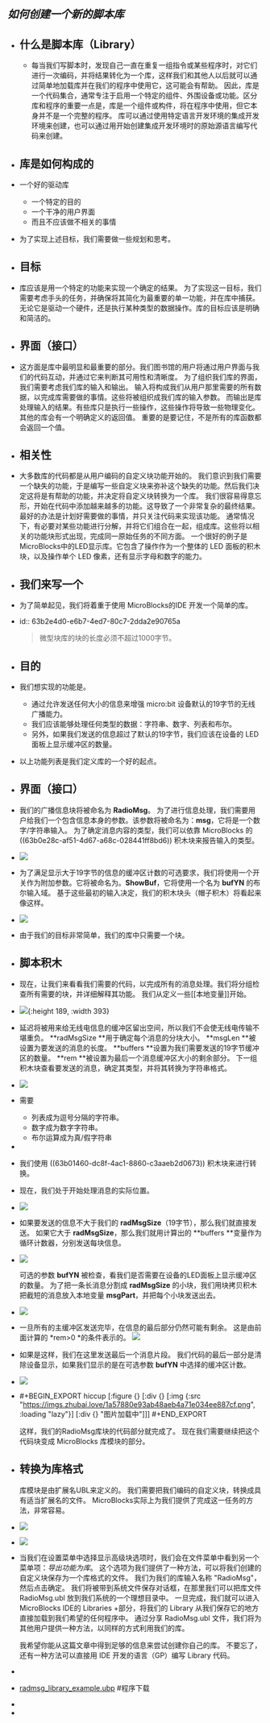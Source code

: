 ## *如何创建一个新的脚本库*

- ## 什么是脚本库（Library）
	- 每当我们写脚本时，发现自己一直在重复一组指令或某些程序时，对它们进行一次编码，并将结果转化为一个库，这样我们和其他人以后就可以通过简单地加载库并在我们的程序中使用它，这可能会有帮助。
	  因此，库是一个代码集合，通常专注于启用一个特定的组件、外围设备或功能。区分库和程序的重要一点是，库是一个组件或构件，将在程序中使用，但它本身并不是一个完整的程序。
	  库可以通过使用特定语言开发环境的集成开发环境来创建，也可以通过用开始创建集成开发环境时的原始源语言编写代码来创建。
- ## 库是如何构成的
- 一个好的驱动库
	- 一个特定的目的
	- 一个干净的用户界面
	- 而且不应该做不相关的事情
- 为了实现上述目标，我们需要做一些规划和思考。
- ## 目标
- 库应该是用一个特定的功能来实现一个确定的结果。
  为了实现这一目标，我们需要考虑手头的任务，并确保将其简化为最重要的单一功能，并在库中捕获。无论它是驱动一个硬件，还是执行某种类型的数据操作。库的目标应该是明确和简洁的。
- ## 界面（接口）
- 这方面是库中最明显和最重要的部分。我们图书馆的用户将通过用户界面与我们的代码互动，并通过它来判断其可用性和清晰度。
  为了组织我们库的界面，我们需要考虑我们库的输入和输出。
  输入将构成我们从用户那里需要的所有数据，以完成库需要做的事情。这些将被组织成我们库的输入参数。
  而输出是库处理输入的结果。有些库只是执行一些操作，这些操作将导致一些物理变化。其他的库会有一个明确定义的返回值。
  重要的是要记住，不是所有的库函数都会返回一个值。
- ## 相关性
- 大多数库的代码都是从用户编码的自定义块功能开始的。
  我们意识到我们需要一个缺失的功能，于是编写一些自定义块来弥补这个缺失的功能。然后我们决定这将是有帮助的功能，并决定将自定义块转换为一个库。
  我们很容易得意忘形，开始在代码中添加越来越多的功能。这导致了一个非常复杂的最终结果。最好的办法是计划好需要做的事情，并只关注代码来实现该功能。
  通常情况下，有必要对某些功能进行分解，并将它们组合在一起，组成库。这些将以相关的功能块形式出现，完成同一原始任务的不同方面。
  一个很好的例子是MicroBlocks中的LED显示库。它包含了操作作为一个整体的 LED 面板的积木块，以及操作单个 LED 像素，还有显示字母和数字的能力。
- ## 我们来写一个
- 为了简单起见，我们将着重于使用 MicroBlocks的IDE 开发一个简单的库。
- id:: 63b2e4d0-e6b7-4ed7-80c7-2dda2e90765a
  > 微型块库的块的长度必须不超过1000字节。
- ## 目的
- 我们想实现的功能是。
	- 通过允许发送任何大小的信息来增强 micro:bit 设备默认的19字节的无线广播能力。
	- 我们应该能够处理任何类型的数据：字符串、数字、列表和布尔。
	- 另外，如果我们发送的信息超过了默认的19字节，我们应该在设备的 LED 面板上显示缓冲区的数量。
- 以上功能列表是我们定义库的一个好的起点。
- ## 界面（接口）
- 我们的广播信息块将被命名为 **RadioMsg**。
  为了进行信息处理，我们需要用户给我们一个包含信息本身的参数。该参数将被命名为：**msg**，它将是一个数字/字符串输入。
  为了确定消息内容的类型，我们可以依靠 MicroBlocks 的 ((63b0e28c-af51-4d67-a68c-028441ff8bd6)) 积木块来报告输入的类型。
- ![](https://imgs.zhubai.love/a2cccd9cbe2046c68485a50013566994.png)
- 为了满足显示大于19字节的信息的缓冲区计数的可选要求，我们将使用一个开关作为附加参数。它将被命名为。**ShowBuf**，它将使用一个名为 **bufYN** 的布尔输入域。
  基于这些最初的输入决定，我们的积木块头（帽子积木）将看起来像这样。
- ![](https://imgs.zhubai.love/ce99123efa014238ba3854813acab660.png)
- 由于我们的目标非常简单，我们的库中只需要一个块。
- ## 脚本积木
- 现在，让我们来看看我们需要的代码，以完成所有的消息处理。我们将分组检查所有需要的块，并详细解释其功能。
  我们从定义一些[[本地变量]]开始。
- ![](https://imgs.zhubai.love/f9c0900d6bcd47fd85b632825cc2857e.png){:height 189, :width 393}
- 延迟将被用来给无线电信息的缓冲区留出空间，所以我们不会使无线电传输不堪重负。
  **radMsgSize **用于确定每个消息的分块大小。
  **msgLen **被设置为要发送的消息的长度。
  **buffers **设置为我们需要发送的19字节缓冲区的数量。
  **rem **被设置为最后一个消息缓冲区大小的剩余部分。
  下一组积木块查看要发送的消息，确定其类型，并将其转换为字符串格式。
- ![](https://imgs.zhubai.love/5c83aaac737648d88afc862548d964c1.png)
- 需要 
  * 列表成为逗号分隔的字符串。
  * 数字成为数字字符串。
  * 布尔运算成为真/假字符串
-
- 我们使用 ((63b01460-dc8f-4ac1-8860-c3aaeb2d0673)) 积木块来进行转换。
- 现在，我们处于开始处理消息的实际位置。
- ![](https://imgs.zhubai.love/935bf57f3d714927bbe7d614233571e3.png)
- 如果要发送的信息不大于我们的 **radMsgSize**（19字节），那么我们就直接发送。
  如果它大于 **radMsgSize**，那么我们就用计算出的 **buffers **变量作为循环计数器，分别发送每块信息。
- ![](https://imgs.zhubai.love/e897e8828650430591f0525e96f016ba.png)
  
  可选的参数 **bufYN** 被检查，看我们是否需要在设备的LED面板上显示缓冲区的数量。
  为了把一条长消息分割成 **radMsgSize** 的小块，我们用块拷贝积木把截短的消息放入本地变量 **msgPart**，并把每个小块发送出去。
- ![](https://imgs.zhubai.love/56d38baa5a2d4de6a532801513fc671f.png)
- 一旦所有的主缓冲区发送完毕，在信息的最后部分仍然可能有剩余。
  这是由前面计算的 *rem>0 *的条件表示的。
  ![](https://imgs.zhubai.love/5751e4e7706842589a5aebb31970df9f.png)
- 如果是这样，我们在这里发送最后一个消息片段。
  我们代码的最后一部分是清除设备显示，如果我们显示的是在可选参数 **bufYN** 中选择的缓冲区计数。
- ![](https://imgs.zhubai.love/1a57880e93ab48aeb4a71e034ee887cf.png)
- #+BEGIN_EXPORT hiccup
  [:figure {} [:div {} [:img {:src "https://imgs.zhubai.love/1a57880e93ab48aeb4a71e034ee887cf.png", :loading "lazy"}] [:div {} "图片加载中"]]]
  #+END_EXPORT
  
  这样，我们的RadioMsg库块的代码部分就完成了。
  现在我们需要继续把这个代码块变成 MicroBlocks 库模块的部分。
- ## 转换为库格式
  
  库模块是由扩展名UBL来定义的。
  我们需要把我们编码的自定义块，转换成具有适当扩展名的文件。
  MicroBlocks实际上为我们提供了完成这一任务的方法，非常容易。
- ![](https://imgs.zhubai.love/231e6d3011bd4e3b94210a6377d89ea2.png)
- ![](https://imgs.zhubai.love/68cba9622e104e5c820d6adf053fd1e0.png)
- 当我们在设置菜单中选择显示高级块选项时，我们会在文件菜单中看到另一个菜单项：*导出功能为库*。
  这个选项为我们提供了一种方法，可以将我们创建的自定义块保存为一个库格式的文件。
  我们为我们的库输入名称 "RadioMsg"，然后点击确定。
  我们将被带到系统文件保存对话框，在那里我们可以把库文件 RadioMsg.ubl 放到我们系统的一个理想目录中。
  一旦完成，我们就可以进入 MicroBlocks IDE的 Libraries +部分，将我们的 Library 从我们保存它的地方直接加载到我们希望的任何程序中。
  通过分享 RadioMsg.ubl 文件，我们将为其他用户提供一种方法，以同样的方式利用我们的库。
  
  我希望你能从这篇文章中得到足够的信息来尝试创建你自己的库。
  不要忘了，还有一种方法可以直接用 IDE 开发的语言（GP）编写 Library 代码。
-
- [radmsg_library_example.ubp](/assets/radmsg_library_example_1672669191680_0.ubp) #程序下载
-
-